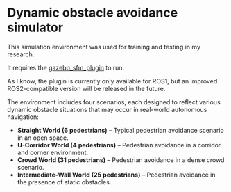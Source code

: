 # Dynamic obstacle avoidance simulator

This simulation environment was used for training and testing in my research.

It requires the [gazebo_sfm_plugin](https://github.com/robotics-upo/gazebo_sfm_plugin) to run.  

As I know, the plugin is currently only available for ROS1, but an improved ROS2-compatible version will be released in the future.

The environment includes four scenarios, each designed to reflect various dynamic obstacle situations that may occur in real-world autonomous navigation:


- **Straight World (6 pedestrians)** – Typical pedestrian avoidance scenario in an open space.  
- **U-Corridor World (4 pedestrians)** – Pedestrian avoidance in a corridor and corner environment.  
- **Crowd World (31 pedestrians)** – Pedestrian avoidance in a dense crowd scenario.  
- **Intermediate-Wall World (25 pedestrians)** – Pedestrian avoidance in the presence of static obstacles.
